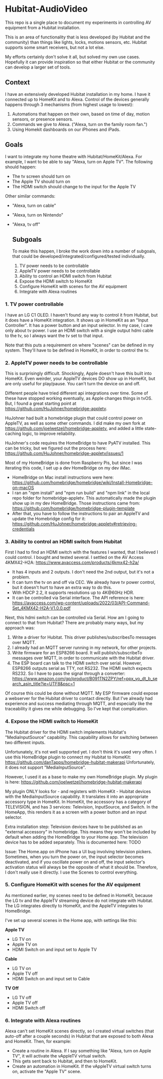 # Hubitat-AudioVideo
This repo is a single place to document my experiments in controlling AV equipment from a Hubitat installation.

This is an area of functionality that is less developed (by Hubitat and the community) than things like lights, locks, motions sensors, etc.  Hubitat supports some smart receivers, but not a lot else.

My efforts certainly don't solve it all, but solved my own use cases.  Hopefully it can provide inspiration so that either Hubitat or the community can develop a larger set of tools.

## Context
I have an extensively developed Hubitat installation in my home.  I have it connected up to HomeKit and to Alexa.  Control of the devices generally happens through 3 mechanisms (from highest usage to lowest):

1. Automations that happen on their own, based on time of day, motion sensors, or presence sensors.
2. Commands we give to Alexa.  ("Alexa, turn on the family room fan.")
3. Using Homekit dashboards on our iPhones and iPads.

## Goals
I want to integrate my home theatre with Hubitat/HomeKit/Alexa.  For example, I want to be able to say "Alexa, turn on Apple TV".  The following should happen:

- The tv screen should turn on
- The Apple TV should turn on
- The HDMI switch should change to the input for the Apple TV

Other similar commands:
- "Alexa, turn on cable"
- "Alexa, turn on Nintendo"
- "Alexa, tv off"

  ## Subgoals
  To make this happen, I broke the work down into a number of subgoals, that could be developed/integrated/configured/tested individually.

  1. TV power needs to be controllable
  2. AppleTV power needs to be controllable
  3. Ability to control an HDMI switch from Hubitat
  4. Expose the HDMI switch to HomeKit
  5. Configure HomeKit with scenes for the AV equipment
  6. Integrate with Alexa routines
 
### 1. TV power controllable

I have an LG C1 OLED. I haven't found any way to control it from Hubitat, but it does have a HomeKit integration.  It shows up in HomeKit as an "Input Controller".  It has a power button and an input selector.  In my case, I care only about tv power.  I use an HDMI switch with a single output hdmi cable to the tv, so I always want the tv set to that input.

Note that this puts a requirement on where "scenes" can be defined in my system.  They'll have to be defined in HomeKit, in order to control the tv.

### 2. AppleTV power needs to be controllable

This is surprisingly difficult.  Shockingly, Apple doesn't have this built into HomeKit.  Even weirder, your AppleTV devices DO show up in HomeKit, but are only useful for play/pause.  You can't turn the device on and off.

Different people have tried different api integrations over time.  Some of these have stopped working eventually, as Apple changes things in tvOS.  But, I found a great starting point at https://github.com/HuJohner/homebridge-appletv.

HuJohner had built a homebridge plugin that could control power on AppleTV, as well as some other commands.  I did make my own fork at https://github.com/joelwetzel/homebridge-appletv, and added a little state-caching logic, to improve reliability.

HuJohner's code requires the HomeBridge to have PyATV installed.  This can be tricky, but we figured out the process here:  https://github.com/HuJohner/homebridge-appletv/issues/1

Most of my HomeBridge is done from Raspberry Pis, but since I was iterating this code, I set up a dev HomeBridge on my dev iMac.

- HomeBridge on Mac install instructions were here:  https://github.com/homebridge/homebridge/wiki/Install-Homebridge-on-macOS
- I ran an "npm install" and "npm run build" and "npm link" in the local repo folder for homebridge-appletv.  This automatically made the plugin show up in my dev HomeBridge.  Those instructions came from: https://github.com/homebridge/homebridge-plugin-template
- After that, you have to follow the instructions to pair an AppleTV and update the Homebridge config for it: https://github.com/HuJohner/homebridge-appletv#retrieving-credentials

### 3. Ability to control an HDMI switch from Hubitat

First I had to find an HDMI switch with the features I wanted, that I believed I could control.  I bought and tested several.  I settled on the AV Access 4KMX42-H2A:  https://www.avaccess.com/products/4kmx42-h2a/

- It has 4 inputs and 2 outputs.  I don't need the 2nd output, but it's not a problem.
- It can turn the tv on and off via CEC.  We already have tv power control, but it doesn't hurt to have an extra way to do this.
- With HDCP 2.2, it supports resolutions up to 4K@60Hz HDR.
- It can be controlled via Serial interface.  The API reference is here:  https://avaccess.com/wp-content/uploads/2022/03/API-Command-Set_4KMX42-H2A-V1.0.0.pdf

Next, this hdmi switch can be controlled via Serial.  How am I going to connect to that from Hubitat?  There are probably many ways, but my approach was:

1. Write a driver for Hubitat.  This driver publishes/subscribesTo messages over MQTT.
2. I already had an MQTT server running in my network, for other projects.
3. Write firmware for an ESP8266 board.  It will publish/subscribeTo messages over MQTT, in order to communicate with the Hubitat driver.
4. The ESP board can talk to the HDMI switch over serial.  However, ESP8266 outputs serial as TTY, not RS232.  The HDMI switch expects RS232.  So I have to pass the signal through a converter:  https://www.amazon.com/gp/product/B091TN2ZPY/ref=ppx_yo_dt_b_search_asin_title?ie=UTF8&psc=1

Of course this could be done without MQTT.  My ESP firmware could expose a webserver for the Hubitat driver to contact directly.  But I've already had experience and success mediating through MQTT, and especially like the traceability it gives me while debugging.  So I've kept that complication.

### 4. Expose the HDMI switch to HomeKit

The Hubitat driver for the HDMI switch implements Hubitat's "MediaInputSource" capability.  This capability allows for switching between two different inputs.

Unfortunately, it's not well supported yet.  I don't think it's used very often.  I use this HomeBridge plugin to connect my Hubitat to HomeKit:  https://github.com/danTapps/homebridge-hubitat-makerapi  Unfortunately, it does not support "MediaInputSource".

However, I used it as a base to make my own HomeBridge plugin.  My plugin is here:  https://github.com/joelwetzel/homebridge-hubitat-makerapi

My plugin ONLY looks for - and registers with HomeKit - Hubitat devices with the MediaInputSource capability. It translates it into an appropriate accessory type in HomeKit.  In HomeKit, the accessory has a category of TELEVISION, and has 3 services:  Television, InputSource, and Switch.  In the HomeApp, this renders it as a screen with a power button and an input selector.

Extra installation step:  Television devices have to be published as an "external accessory" in homebridge.  This means they won't be included by default when adding the HomeBridge to your Home app.  The television device has to be added separately.  This is documented here: TODO

Issue:  The Home.app on iPhone has a UI bug involving television pickers.  Sometimes, when you turn the power on, the input selector becomes deactivated, and if you oscillate power on and off, the input selector's activation status will always be the opposite of what it should be.  Therefore, I don't really use it directly.  I use the Scenes to control everything.

### 5. Configure HomeKit with scenes for the AV equipment

As mentioned earlier, my scenes need to be defined in HomeKit, because the LG tv and the AppleTV streaming device do not integrate with Hubitat.  The LG integrates directly to HomeKit, and the AppleTV integrates to HomeBridge.

I've set up several scenes in the Home app, with settings like this:

**Apple TV**
- LG TV on
- Apple TV on
- HDMI Switch on and input set to Apple TV

**Cable**
- LG TV on
- Apple TV off
- HDMI Switch on and input set to Cable

**TV Off**
- LG TV off
- Apple TV off
- HDMI Switch off

### 6. Integrate with Alexa routines

Alexa can't set HomeKit scenes directly, so I created virtual switches (that auto-off after a couple seconds) in Hubitat that are exposed to both Alexa and HomeKit.  Then, for example:

- Create a routine in Alexa.  If I say something like "Alexa, turn on Apple TV", it will activate the vAppleTV virtual switch.
- This gets sent back to Hubitat, and then to HomeKit.
- Create an automation in HomeKit.  If the vAppleTV virtual switch turns on, activate the "Apple TV" scene.





